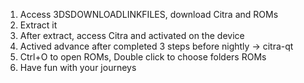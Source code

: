 1. Access 3DSDOWNLOADLINKFILES, download Citra and ROMs
2. Extract it
3. After extract, access Citra and activated on the device
4. Actived advance after completed 3 steps before
   nightly -> citra-qt
5. Ctrl+O to open ROMs, Double click to choose folders ROMs
6. Have fun with your journeys
